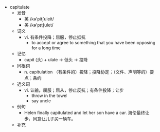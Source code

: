 - capitulate
  - 发音
    - 英 /kə'pitʃuleit/
    - 美 /kə'pɪtʃulet/
  - 词义
    - vi. 有条件投降；屈服，停止抵抗
      - to accept or agree to something that you have been opposing for a long time
  - 记忆
    - capit (头) + ulate → 低头 → 投降
  - 同根词
    - n. capitulation （有条件的）投降；投降协定；（文件、声明等的）要点；条约
  - 近义词
    - vi. 认输，屈服；屈从，停止反抗；有条件投降；让步
      - throw in the towel
      - say uncle
  - 例句
    - Helen finally capitulated and let her son have a car. 海伦最终让步，同意让儿子买一辆车。
  - 补充